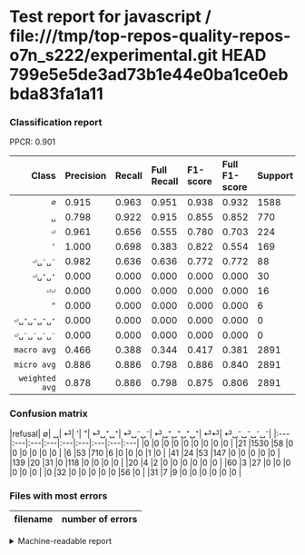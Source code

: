 # Test report for javascript / file:///tmp/top-repos-quality-repos-o7n_s222/experimental.git HEAD 799e5e5de3ad73b1e44e0ba1ce0ebbda83fa1a11

### Classification report

PPCR: 0.901

| Class | Precision | Recall | Full Recall | F1-score | Full F1-score | Support | Full Support | PPCR |
|------:|:----------|:-------|:------------|:---------|:---------|:--------|:-------------|:-----|
| `∅` | 0.915| 0.963| 0.951| 0.938| 0.932| 1588| 1609| 0.987 |
| `␣` | 0.798| 0.922| 0.915| 0.855| 0.852| 770| 776| 0.992 |
| `⏎` | 0.961| 0.656| 0.555| 0.780| 0.703| 224| 265| 0.845 |
| `'` | 1.000| 0.698| 0.383| 0.822| 0.554| 169| 308| 0.549 |
| `⏎␣⁻␣⁻` | 0.982| 0.636| 0.636| 0.772| 0.772| 88| 88| 1.000 |
| `⏎␣⁺␣⁺` | 0.000| 0.000| 0.000| 0.000| 0.000| 30| 90| 0.333 |
| `⏎⏎` | 0.000| 0.000| 0.000| 0.000| 0.000| 16| 47| 0.340 |
| `"` | 0.000| 0.000| 0.000| 0.000| 0.000| 6| 26| 0.231 |
| `⏎␣⁺␣⁺␣⁺␣⁺` | 0.000| 0.000| 0.000| 0.000| 0.000| 0| 0| 0.000 |
| `⏎␣⁻␣⁻␣⁻␣⁻` | 0.000| 0.000| 0.000| 0.000| 0.000| 0| 0| 0.000 |
| `macro avg` | 0.466| 0.388| 0.344| 0.417| 0.381| 2891| 3209| 0.901 |
| `micro avg` | 0.886| 0.886| 0.798| 0.886| 0.840| 2891| 3209| 0.901 |
| `weighted avg` | 0.878| 0.886| 0.798| 0.875| 0.806| 2891| 3209| 0.901 |

### Confusion matrix

|refusal|  ∅| ␣| ⏎| '| "| ⏎␣⁺␣⁺| ⏎␣⁻␣⁻| ⏎␣⁺␣⁺␣⁺␣⁺| ⏎⏎| ⏎␣⁻␣⁻␣⁻␣⁻| 
|:---|:---|:---|:---|:---|:---|:---|:---|:---|
|0 |0 |0 |0 |0 |0 |0 |0 |0 |
|21 |1530 |58 |0 |0 |0 |0 |0 |0 |
|6 |53 |710 |6 |0 |0 |0 |1 |0 |
|41 |24 |53 |147 |0 |0 |0 |0 |0 |
|139 |20 |31 |0 |118 |0 |0 |0 |0 |
|20 |4 |2 |0 |0 |0 |0 |0 |0 |
|60 |3 |27 |0 |0 |0 |0 |0 |0 |
|0 |32 |0 |0 |0 |0 |0 |56 |0 |
|31 |7 |9 |0 |0 |0 |0 |0 |0 |

### Files with most errors

| filename | number of errors|
|:----:|:-----|

<details>
    <summary>Machine-readable report</summary>
```json
{
  "cl_report": {"\"": {"f1-score": 0.0, "precision": 0.0, "recall": 0.0, "support": 6}, "\u0027": {"f1-score": 0.8222996515679443, "precision": 1.0, "recall": 0.6982248520710059, "support": 169}, "macro avg": {"f1-score": 0.41683384457261263, "precision": 0.46555180688033265, "recall": 0.3876392481041532, "support": 2891}, "micro avg": {"f1-score": 0.885852646143203, "precision": 0.885852646143203, "recall": 0.885852646143203, "support": 2891}, "weighted avg": {"f1-score": 0.8752748872542664, "precision": 0.8776225807883046, "recall": 0.885852646143203, "support": 2891}, "\u2205": {"f1-score": 0.9383624655013799, "precision": 0.9145248057381948, "recall": 0.9634760705289672, "support": 1588}, "\u23ce": {"f1-score": 0.779840848806366, "precision": 0.9607843137254902, "recall": 0.65625, "support": 224}, "\u23ce\u23ce": {"f1-score": 0.0, "precision": 0.0, "recall": 0.0, "support": 16}, "\u23ce\u2423\u207a\u2423\u207a": {"f1-score": 0.0, "precision": 0.0, "recall": 0.0, "support": 30}, "\u23ce\u2423\u207a\u2423\u207a\u2423\u207a\u2423\u207a": {"f1-score": 0.0, "precision": 0.0, "recall": 0.0, "support": 0}, "\u23ce\u2423\u207b\u2423\u207b": {"f1-score": 0.7724137931034484, "precision": 0.9824561403508771, "recall": 0.6363636363636364, "support": 88}, "\u23ce\u2423\u207b\u2423\u207b\u2423\u207b\u2423\u207b": {"f1-score": 0.0, "precision": 0.0, "recall": 0.0, "support": 0}, "\u2423": {"f1-score": 0.8554216867469879, "precision": 0.797752808988764, "recall": 0.922077922077922, "support": 770}},
  "cl_report_full": {"\"": {"f1-score": 0.0, "precision": 0.0, "recall": 0.0, "support": 26}, "\u0027": {"f1-score": 0.5539906103286385, "precision": 1.0, "recall": 0.38311688311688313, "support": 308}, "macro avg": {"f1-score": 0.3814452940202008, "precision": 0.46555180688033265, "recall": 0.3440047135078518, "support": 3209}, "micro avg": {"f1-score": 0.839672131147541, "precision": 0.885852646143203, "recall": 0.7980679339358056, "support": 3209}, "weighted avg": {"f1-score": 0.8060362050577838, "precision": 0.8537209646918568, "recall": 0.7980679339358056, "support": 3209}, "\u2205": {"f1-score": 0.9323583180987203, "precision": 0.9145248057381948, "recall": 0.9509011808576756, "support": 1609}, "\u23ce": {"f1-score": 0.7033492822966507, "precision": 0.9607843137254902, "recall": 0.5547169811320755, "support": 265}, "\u23ce\u23ce": {"f1-score": 0.0, "precision": 0.0, "recall": 0.0, "support": 47}, "\u23ce\u2423\u207a\u2423\u207a": {"f1-score": 0.0, "precision": 0.0, "recall": 0.0, "support": 90}, "\u23ce\u2423\u207a\u2423\u207a\u2423\u207a\u2423\u207a": {"f1-score": 0.0, "precision": 0.0, "recall": 0.0, "support": 0}, "\u23ce\u2423\u207b\u2423\u207b": {"f1-score": 0.7724137931034484, "precision": 0.9824561403508771, "recall": 0.6363636363636364, "support": 88}, "\u23ce\u2423\u207b\u2423\u207b\u2423\u207b\u2423\u207b": {"f1-score": 0.0, "precision": 0.0, "recall": 0.0, "support": 0}, "\u2423": {"f1-score": 0.8523409363745499, "precision": 0.797752808988764, "recall": 0.9149484536082474, "support": 776}},
  "ppcr": 0.900903708320349
}
```
</details>
